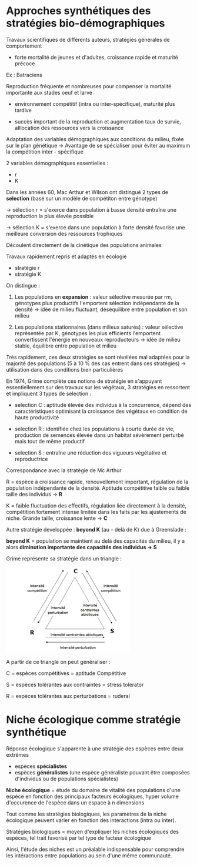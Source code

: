 # Approches synthétiques des stratégies bio-démographiques

Travaux scientifiques de différents auteurs, stratégies générales de comportement

* forte mortalité de jeunes et d'adultes, croissance rapide et maturité précoce

Ex : Batraciens

Reproduction fréquente et nombreuses pour compenser la mortalité importante aux stades oeuf et larve

* environnement compétitif (intra ou inter-spécifique), maturité plus tardive

* succès important de la reproduction et augmentation taux de survie, alllocation des ressources vers la croissance

Adaptation des variables démographiques aux conditions du milieu, fixée sur le plan génétique -> Avantage de se spécialiser pour éviter au maximum la compétition inter - spécifique

2 variables démographiques essentielles :

* r
* K

Dans les années 60, Mac Arthur et Wilson ont distingué 2 types de **selection** (basé sur un modèle de compétiton entre génotype)

-> sélection r = s'exerce dans population à basse densité entraîne une reproduction la plus élevée possible

-> sélection K = s'exerce dans une population à forte densité favorise une meilleure conversion des ressources trophiques 

Découlent directement de la cinétique des populations animales

Travaux rapidement repris et adaptés en écologie

* stratégie r
* stratégie K

On distingue : 

1) Les populations en **expansion** : valeur sélective mesurée par rm, génotypes plus productifs l'emportent sélection indépendante de la densité -> idée de milieu fluctuant, déséquilibre entre population et son milieu

2) Les populations stationnaires (dans milieux saturés) : valeur sélective représentée par K, génotypes les plus efficients l'emportent convertissent l'énergie en nouveaux reproducteurs -> idée de milieu stable, équilibre entre population et milieu

Très rapidement, ces deux stratégies se sont révélées mal adaptées pour la majorité des populations (5 à 10 % des cas entrent dans ces stratégies) -> utilisation dans des conditions bien particulières

En 1974, Grime complète ces notions de stratégie en s'appuyant essentiellement sur des travaux sur les végétaux, 3 stratégies en ressortent et impliquent 3 types de selection : 

* selection C : aptitude élevée des individus à la concurrence, dépend des caractéristiques optimisant la croissance des végétaux en condition de haute productivité

* selection R : identifiée chez les populations à courte durée de vie, production de semences élevée dans un habitat sévèrement perturbé mais tout de même productif

* selection S : entraîne une réduction des vigueurs végétative et reproductrice

Correspondance avec la stratégie de Mc Arthur 

R = espèce à croissance rapide, renouvellement important, régulation de la population indépendante de la densité. Aptitude compétitive faible ou faible taille des individus -> **R**

K = faible fluctuation des effectifs, régulation liée directement à la densité, compétition fortement intense limitée dans les faits par les ajustements de niche. Grande taille, croissance lente -> **C**

Autre stratégie developpée : **beyond K** (au - delà de K) due à Greenslade :

**beyond K** = population se maintient au delà des capacités du milieu, il y a alors **diminution importante des capacités des individus -> S**

Grime représente sa stratégie dans un triangle : 

![Stratégie](Images/triangle.PNG)

A partir de ce triangle on peut généraliser :

C = espèces compétitives = aptitude Compétitive

S = espèces tolérantes aux contraintes = stress tolerator

R = espèces tolérantes aux perturbations = ruderal

# Niche écologique comme stratégie synthétique

Réponse écologique s'apparente à une stratégie des espèces entre deux extrêmes 

* espèces **spécialistes**
* espèces **généralistes** (une espèce généraliste pouvant être composées d'individus ou de populations spécialistes)

**Niche écologique** = étude du domaine de vitalité des populations d'une espèce en fonction des principaux facteurs écologiques, hyper volume d'occurence de l'espèce dans un espace à n dimensions

Tout comme les stratégies biologiques, les paramètres de la niche écologique peuvent varier en fonction des interactions (intra ou inter).

Stratégies biologiques = moyen d'expliquer les niches écologiques des espèces, tel trait favorisé par tel type de facteur écologique

Ainsi, l'étude des niches est un préalable indispensable pour comprendre les intéractions entre populations au sein d'une même communauté.

